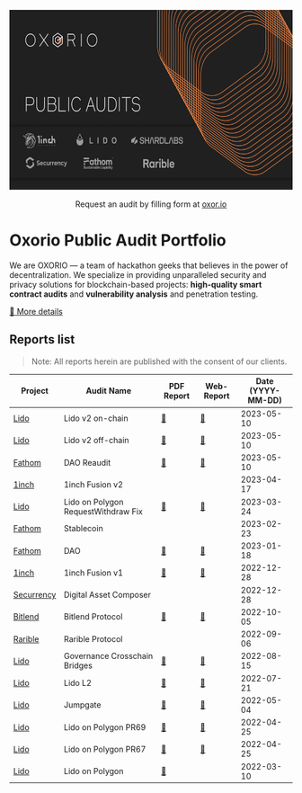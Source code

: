 <p align="center">
  <img width="640" height="320" src="./oxorio.jpg">
</p>

<p align="center">
 Request an audit by filling form at <a href="https://oxor.io/">oxor.io</a>
</p>

# Oxorio Public Audit Portfolio
We are OXORIO — a team of hackathon geeks that believes in the power of decentralization. We specialize in providing unparalleled security and privacy solutions for blockchain-based projects: **high-quality smart contract audits** and **vulnerability analysis** and penetration testing.

[📑 More details](./oxorio.pdf)

## Reports list
> Note: All reports herein are published with the consent of our clients.

| Project | Audit Name | PDF Report | Web-Report | Date (YYYY-MM-DD) |
|---|---|---|---|---|
| [Lido](https://lido.fi/) | Lido v2 on-chain | [📄](./Lido/Lido_v2_on_chain.pdf "Read audit report") | [📑](https://audits.oxor.io/reports/-N_rKiHMrKQv7ILXUoML "Read web report") | 2023-05-10 |
| [Lido](https://lido.fi/) | Lido v2 off-chain | [📄](./Lido/Lido_v2_off_chain.pdf "Read audit report") | [📑](https://audits.oxor.io/reports/-NaMQzF2U-4vp24DOJ7R "Read web report") | 2023-05-10 |
| [Fathom](https://fathom.fi/) | DAO Reaudit | [📄](./Fathom/DAO_Reaudit.pdf "Read audit report") | [📑](https://audits.oxor.io/reports/-Nakz-u930WdgP82CZu2 "Read web report") | 2023-05-10 |
| [1inch](https://1inch.io/) | 1inch Fusion v2 | | | 2023-04-17 |
| [Lido](https://lido.fi/) | Lido on Polygon RequestWithdraw Fix | [📄](./Lido/Lido_on_Polygon_RequestWithdraw_Fix.pdf "Read audit report") | [📑](https://audits.oxor.io/reports/-NakzTXP4P5gDSch1GiQ "Read web report") | 2023-03-24 |
| [Fathom](https://fathom.fi/) | Stablecoin | | | 2023-02-23 |
| [Fathom](https://fathom.fi/) | DAO | [📄](./Fathom/DAO.pdf "Read audit report") | [📑](https://audits.oxor.io/reports/-Nakz-u930WdgP82CZu2 "Read web report") | 2023-01-18 |
| [1inch](https://1inch.io/) | 1inch Fusion v1 | [📄](./1inch/Fusion_mode_v1.pdf "Read audit report") | [📑](https://audits.oxor.io/reports/-Nal2wu48CmIgukjmUwI "Read web report") | 2022-12-28 |
| [Securrency](https://securrency.com/) | Digital Asset Composer | | | 2022-12-28 |
| [Bitlend](https://bitlend.fi/) | Bitlend Protocol | [📄](./Bitlend/Bitlend.pdf "Read audit report") | [📑](https://audits.oxor.io/reports/-Nal4Ef2_4806CwGjd84 "Read web report") | 2022-10-05 |
| [Rarible](https://rarible.com/) | Rarible Protocol | | | 2022-09-06 |
| [Lido](https://lido.fi/) | Governance Crosschain Bridges | [📄](./Lido/Governance_Crosschain_Bridges.pdf "Read audit report") | [📑](https://audits.oxor.io/reports/-NapPvPtIxs_kd6q8aEq "Read web report") | 2022-08-15 |
| [Lido](https://lido.fi/) | Lido L2 | [📄](./Lido/Lido_L2.pdf "Read audit report") | [📑](https://audits.oxor.io/reports/-NapZrjJ18Wu4YXijRmz "Read web report") | 2022-07-21 |
| [Lido](https://lido.fi/) | Jumpgate | [📄](./Lido/Jumpgate%20Report.pdf "Read audit report") | [📑](https://audits.oxor.io/reports/-Nap_atSbm-LutqP8TRZ "Read web report") | 2022-05-04 |
| [Lido](https://lido.fi/) | Lido on Polygon PR69 | [📄](./Lido/Lido%20on%20Polygon%20PR69%20Report.pdf "Read audit report") | [📑](https://audits.oxor.io/reports/-NapaqA4HTV5Kut_dqZS "Read web report") | 2022-04-25 |
| [Lido](https://lido.fi/) | Lido on Polygon PR67 | [📄](./Lido/Lido%20on%20Polygon%20PR67%20Report.pdf "Read audit report") | [📑](https://audits.oxor.io/reports/-Napxdo4VHsuWTQPyw87 "Read web report") | 2022-04-25 |
| [Lido](https://lido.fi/) | Lido on Polygon | [📄](./Lido/Lido%20on%20Polygon%20Report.pdf "Read audit report") | | 2022-03-10 |
